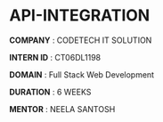 # API-INTEGRATION

**COMPANY** : CODETECH IT SOLUTION

**INTERN ID** : CT06DL1198

**DOMAIN** :  Full Stack Web Development

**DURATION** : 6 WEEKS

**MENTOR** : NEELA SANTOSH
